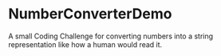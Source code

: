 # NumberConverterDemo
A small Coding Challenge for converting numbers into a string representation like how a human would read it.
